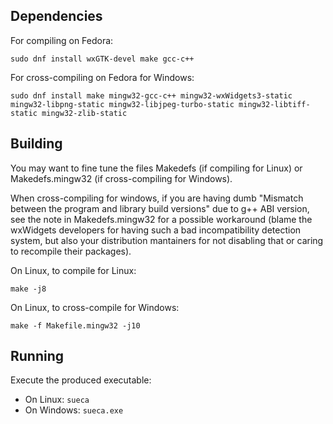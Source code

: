 Dependencies
------------

For compiling on Fedora:
```
sudo dnf install wxGTK-devel make gcc-c++
```

For cross-compiling on Fedora for Windows:
```
sudo dnf install make mingw32-gcc-c++ mingw32-wxWidgets3-static mingw32-libpng-static mingw32-libjpeg-turbo-static mingw32-libtiff-static mingw32-zlib-static
```


Building
--------

You may want to fine tune the files Makedefs (if compiling for Linux) or Makedefs.mingw32 (if cross-compiling for Windows).

When cross-compiling for windows, if you are having dumb "Mismatch between the program and library build versions" due to g++ ABI version, see the note in Makedefs.mingw32 for a possible workaround (blame the wxWidgets developers for having such a bad incompatibility detection system, but also your distribution mantainers for not disabling that or caring to recompile their packages).


On Linux, to compile for Linux:
```
make -j8
```

On Linux, to cross-compile for Windows:
```
make -f Makefile.mingw32 -j10
```


Running
-------

Execute the produced executable:
- On Linux: `sueca`
- On Windows: `sueca.exe`
